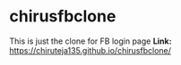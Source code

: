 # chirusfbclone
This is just the clone for FB login page
**Link:**
https://chiruteja135.github.io/chirusfbclone/
